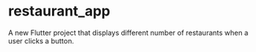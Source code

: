 # restaurant_app

A new Flutter project that displays different number of restaurants when a user clicks a button.
